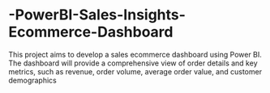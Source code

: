 # -PowerBI-Sales-Insights-Ecommerce-Dashboard
This project aims to develop a sales ecommerce dashboard using Power BI. The dashboard will provide a comprehensive view of order details and key metrics, such as revenue, order volume, average order value, and customer demographics
